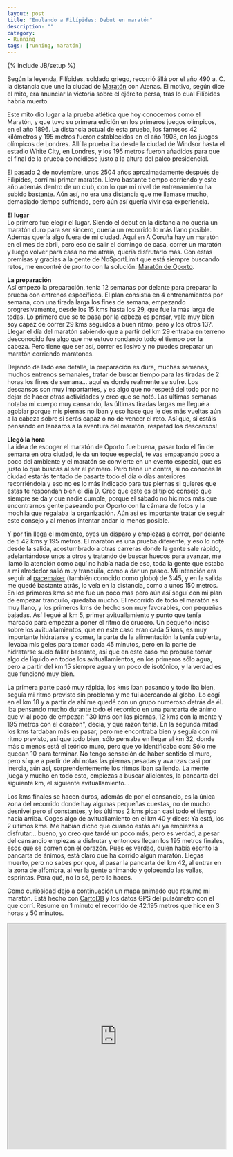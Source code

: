```yaml
---
layout: post
title: "Emulando a Filípides: Debut en maratón"
description: ""
category: 
- Running
tags: [running, maratón]
---
```

{% include JB/setup %}

Según la leyenda, Filípides, soldado griego, recorrió állá por el año 490 a. C. la distancia que une la ciudad de [Maratón](http://es.wikipedia.org/wiki/Marat%C3%B3n_(Grecia)) con Atenas. El motivo, según dice el mito, era anunciar la victoria sobre el ejército persa, tras lo cual Filípides habría muerto.

Este mito dio lugar a la prueba atlética que hoy conocemos como el Maratón, y que tuvo su primera edición en los primeros juegos olímpicos, en el año 1896. La distancia actual de esta prueba, los famosos 42 kilómetros y 195 metros fueron establecidos en el año 1908, en los juegos olímpicos de Londres. Allí la prueba iba desde la ciudad de Windsor hasta el estadio White City, en Londres, y los 195 metros fueron añadidos para que el final de la prueba coincidiese justo a la altura del palco presidencial.

El pasado 2 de noviembre, unos 2504 años aproximadamente después de Filípides, corrí mi primer maratón. Llevo bastante tiempo corriendo y este año además dentro de un club, con lo que mi nivel de entrenamiento ha subido bastante. Aún así, no era una distancia que me llamase mucho, demasiado tiempo sufriendo, pero aún así quería vivir esa experiencia.

**El lugar**  
Lo primero fue elegir el lugar. Siendo el debut en la distancia no quería un maratón duro para ser sincero, quería un recorrido lo más llano posible. Además quería algo fuera de mi ciudad. Aquí en A Coruña hay un maratón en el mes de abril, pero eso de salir el domingo de casa, correr un maratón y luego volver para casa no me atraía, quería disfrutarlo más. Con estas premisas y gracias a la gente de NoSportLimit que está siempre buscando retos, me encontré de pronto con la solución: [Maratón de Oporto](http://www.maratonadoporto.com/es/).

**La preparación**  
Así empezó la preparación, tenía 12 semanas por delante para preparar la prueba con entrenos específicos. El plan consistía en 4 entrenamientos por semana, con una tirada larga los fines de semana, empezando progresivamente, desde los 15 kms hasta los 29, que fue la más larga de todas. Lo primero que se te pasa por la cabeza es pensar, vale muy bien soy capaz de correr 29 kms seguidos a buen ritmo, pero y los otros 13?. Llegar el día del maratón sabiendo que a partir del km 29 entraba en terreno desconocido fue algo que me estuvo rondando todo el tiempo por la cabeza. Pero tiene que ser así, correr es lesivo y no puedes preparar un maratón corriendo maratones. 

Dejando de lado ese detalle, la preparación es dura, muchas semanas, muchos entrenos semanales, tratar de buscar tiempo para las tiradas de 2 horas los fines de semana... aquí es donde realmente se sufre. Los descansos son muy importantes, y es algo que no respeté del todo por no dejar de hacer otras actividades y creo que se notó. Las últimas semanas notaba mi cuerpo muy cansando, las últimas tiradas largas me llegué a agobiar porque mis piernas no iban y eso hace que le des más vueltas aún a la cabeza sobre si serás capaz o no de vencer el reto. Así que, si estáis pensando en lanzaros a la aventura del maratón, respetad los descansos!

**Llegó la hora**  
La idea de escoger el maratón de Oporto fue buena, pasar todo el fin de semana en otra ciudad, le da un toque especial, te vas empapando poco a poco del ambiente y el maratón se convierte en un evento especial, que es justo lo que buscas al ser el primero. Pero tiene un contra, si no conoces la ciudad estarás tentado de pasarte todo el día o días anteriores recorriéndola y eso no es lo más indicado para tus piernas si quieres que estas te respondan bien el día D. Creo que este es el típico consejo que siempre se da y que nadie cumple, porque el sábado no hicimos más que encontrarnos gente paseando por Oporto con la cámara de fotos y la mochila que regalaba la organización. Aún así es importante tratar de seguir este consejo y al menos intentar andar lo menos posible.

Y por fin llega el momento, oyes un disparo y empiezas a correr, por delante de ti 42 kms y 195 metros. El maratón es una prueba diferente, y eso lo noté desde la salida, acostumbrado a otras carreras donde la gente sale rápido, adelantándose unos a otros y tratando de buscar huecos para avanzar, me llamó la atención como aquí no había nada de eso, toda la gente que estaba a mi alrededor salió muy tranquila, como a dar un paseo. Mi intención era seguir al <a href="http://en.wikipedia.org/wiki/Pacemaker_(running)">pacemaker</a> (también conocido como globo) de 3:45, y en la salida me quedé bastante atrás, lo veía en la distancia, como a unos 150 metros. En los primeros kms se me fue un poco más pero aún así seguí con mi plan de empezar tranquilo, quedaba mucho. El recorrido de todo el maratón es muy llano, y los primeros kms de hecho son muy favorables, con pequeñas bajadas. Así llegué al km 5, primer avituallamiento y punto que tenía marcado para empezar a poner el ritmo de crucero. Un pequeño inciso sobre los avituallamientos, que en este caso eran cada 5 kms, es muy importante hidratarse y comer, la parte de la alimentación la tenía cubierta, llevaba mis geles para tomar cada 45 minutos, pero en la parte de hidratarse suelo fallar bastante, así que en este caso me propuse tomar algo de líquido en todos los avituallamientos, en los primeros sólo agua, pero a partir del km 15 siempre agua y un poco de isotónico, y la verdad es que funcionó muy bien.

La primera parte pasó muy rápida, los kms iban pasando y todo iba bien, seguía mi ritmo previsto sin problema y me fui acercando al globo. Lo cogí en el km 18 y a partir de ahí me quedé con un grupo numeroso detrás de él. Iba pensando mucho durante todo el recorrido en una pancarta de ánimo que vi al poco de empezar: "30 kms con las piernas, 12 kms con la mente y 195 metros con el corazón", decía, y que razón tenía. En la segunda mitad los kms tardaban más en pasar, pero me encontraba bien y seguía con mi ritmo previsto, así que todo bien, sólo pensaba en llegar al km 32, donde más o menos está el teórico muro, pero que yo identificaba con: Sólo me quedan 10 para terminar. No tengo sensación de haber sentido el muro, pero sí que a partir de ahí notas las piernas pesadas y avanzas casi por inercia, aún así, sorprendentemente los ritmos iban saliendo. La mente juega y mucho en todo esto, empiezas a buscar alicientes, la pancarta del siguiente km, el siguiente avituallamiento... 

Los kms finales se hacen duros, además de por el cansancio, es la única zona del recorrido donde hay algunas pequeñas cuestas, no de mucho desnivel pero sí constantes, y los últimos 2 kms pican casi todo el tiempo hacia arriba. Coges algo de avituallamiento en el km 40 y dices: Ya está, los 2 últimos kms. Me habían dicho que cuando estás ahí ya empiezas a disfrutar... bueno, yo creo que tardé un poco más, pero es verdad, a pesar del cansancio empiezas a disfrutar y entonces llegan los 195 metros finales, esos que se corren con el corazón. Pues es verdad, quien había escrito la pancarta de ánimos, está claro que ha corrido algún maratón. Llegas muerto, pero no sabes por que, al pasar la pancarta del km 42, al entrar en la zona de alfombra, al ver la gente animando y golpeando las vallas, esprintas. Para qué, no lo sé, pero lo haces.

Como curiosidad dejo a continuación un mapa animado que resume mi maratón. Está hecho con [CartoDB](http://cartodb.com) y los datos GPS del pulsómetro con el que corrí. Resume en 1 minuto el recorrido de 42.195 metros que hice en 3 horas y 50 minutos.

<iframe width="100%" height="520" src="https://psanxiao.cartodb.com/viz/501d195c-6392-11e4-baed-0e9d821ea90d/embed_map"> </iframe>



